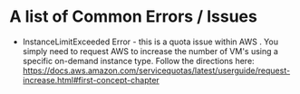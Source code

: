 # A list of Common Errors / Issues

- InstanceLimitExceeded Error - this is a quota issue within AWS .  You simply need to request AWS to increase the number of VM's using a specific on-demand instance type.
Follow the directions here: https://docs.aws.amazon.com/servicequotas/latest/userguide/request-increase.html#first-concept-chapter